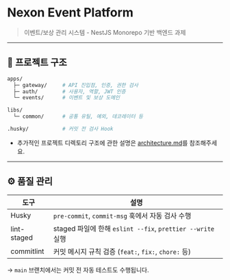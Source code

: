 # Nexon Event Platform

> 이벤트/보상 관리 시스템 - NestJS Monorepo 기반 백엔드 과제

---

## 🧱 프로젝트 구조

```bash
apps/
  ├─ gateway/     # API 진입점, 인증, 권한 검사
  ├─ auth/        # 사용자, 역할, JWT 인증
  └─ events/      # 이벤트 및 보상 도메인

libs/
  └─ common/      # 공통 유틸, 예외, 데코레이터 등

.husky/           # 커밋 전 검사 Hook
```

- 추가적인 프로젝트 디렉토리 구조에 관한 설명은 [architecture.md](./architecture.md)를 참조해주세요.
--- 

## ⚙️ 품질 관리

| 도구         | 설명                                                              |
|--------------|-------------------------------------------------------------------|
| Husky        | `pre-commit`, `commit-msg` 훅에서 자동 검사 수행                  |
| lint-staged  | staged 파일에 한해 `eslint --fix`, `prettier --write` 실행        |
| commitlint   | 커밋 메시지 규칙 검증 (`feat:`, `fix:`, `chore:` 등)              |

→ `main` 브랜치에서는 커밋 전 자동 테스트도 수행됩니다.